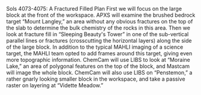 Sols 4073-4075: A Fractured Filled Plan 
 First we will focus on the large block at the front of the workspace. APXS will examine the brushed bedrock target “Mount Langley,” an area without any obvious fractures on the top of the slab to determine the bulk chemistry of the rocks in this area. Then we look at fracture fill in “Sleeping Beauty's Tower” in one of the sub-vertical parallel lines or fractures (crosscutting the horizontal layers) along the side of the large block. In addition to the typical MAHLI imaging of a science target, the MAHLI team opted to add frames around this target, giving even more topographic information. ChemCam will use LIBS to look at “Moraine Lake,” an area of polygonal features on the top of the block, and Mastcam will image the whole block. ChemCam will also use LIBS on “Penstemon,” a rather gnarly looking smaller block in the workspace, and take a passive raster on layering at “Vidette Meadow.”